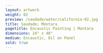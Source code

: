 ```yaml
---
layout: artwork
weight: 02
preview: /saudade/water/california-02.jpg
title: Saudade; Montara
pagetitle: Encaustic Painting | Montara
dimensions: 24" x 48"
medium: Encaustic, Oil on Panel
sold: true
---
```

